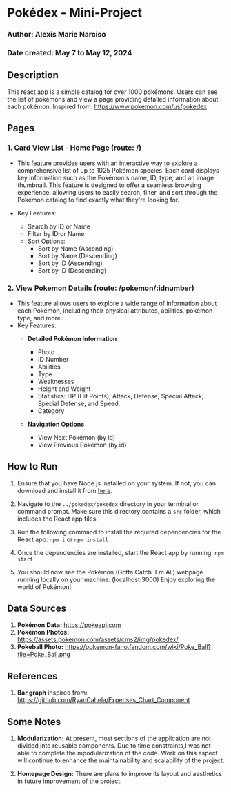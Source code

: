 # Pokédex - Mini-Project
### Author: Alexis Marie Narciso
### Date created: May 7 to May 12, 2024
## Description
This react app is a simple catalog for over 1000 pokémons. Users can see the list of pokémons and view a page providing detailed information about each pokémon. Inspired from: https://www.pokemon.com/us/pokedex

## Pages
### 1. Card View List - Home Page (route: /) 
- This feature provides users with an interactive way to explore a comprehensive list of up to 1025 Pokémon species.  Each card displays key information such as the Pokémon's name, ID, type, and an image thumbnail. This feature is designed to offer a seamless browsing experience, allowing users to easily search, filter, and sort through the Pokémon catalog to find exactly what they're looking for. 

- Key Features:
    - Search by ID or Name
    - Filter by ID or Name
    - Sort Options:
        - Sort by Name (Ascending)
        - Sort by Name (Descending) 
        - Sort by ID (Ascending)
        - Sort by ID (Descending)

### 2. View Pokemon Details (route: /pokemon/:idnumber)
- This feature allows users to explore a wide range of information about each Pokémon, including their physical attributes, abilities, pokémon type, and more.
- Key Features:
    - **Detailed Pokémon Information**
        - Photo
        - ID Number
        - Abilities
        - Type
        - Weaknesses
        - Height and Weight
        - Statistics: HP (Hit Points), Attack, Defense, Special Attack, Special Defense, and Speed.
        - Category

    - **Navigation Options**
        - View Next Pokémon (by id)
        - View Previous Pokémon (by id)

## How to Run

1. Ensure that you have Node.js installed on your system. If not, you can download and install it from [here](https://nodejs.org/).

2. Navigate to the `../pokedex/pokedex` directory in your terminal or command prompt. Make sure this directory contains a `src` folder, which includes the React app files.

3. Run the following command to install the required dependencies for the React app: `npm i` or `npm install`

4. Once the dependencies are installed, start the React app by running: `npm start`

5. You should now see the Pokémon (Gotta Catch 'Em All) webpage running locally on your machine. (localhost:3000) Enjoy exploring the world of Pokémon!


## Data Sources
1. **Pokémon Data:** https://pokeapi.com
2. **Pokémon Photos:** https://assets.pokemon.com/assets/cms2/img/pokedex/
3. **Pokeball Photo:** https://pokemon-fano.fandom.com/wiki/Poke_Ball?file=Poke_Ball.png

## References
1. **Bar graph** inspired from: https://github.com/RyanCahela/Expenses_Chart_Component

## Some Notes

1. **Modularization:** At present, most sections of the application are not divided into reusable components. Due to time constraints,I was not able to complete the mpodularization of the code. Work on this aspect will continue to enhance the maintainability and scalability of the project.

2. **Homepage Design:** There are plans to improve its layout and aesthetics in future improvement of the project. 